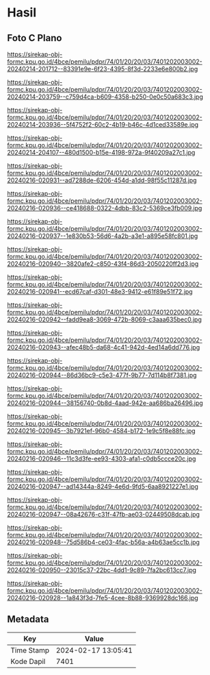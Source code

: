 # Hasil

## Foto C Plano

https://sirekap-obj-formc.kpu.go.id/4bce/pemilu/pdpr/74/01/20/20/03/7401202003002-20240214-201712--83391e9e-6f23-4395-8f3d-2233e6e800b2.jpg

https://sirekap-obj-formc.kpu.go.id/4bce/pemilu/pdpr/74/01/20/20/03/7401202003002-20240214-203759--c759d4ca-b609-4358-b250-0e0c50a683c3.jpg

https://sirekap-obj-formc.kpu.go.id/4bce/pemilu/pdpr/74/01/20/20/03/7401202003002-20240214-203936--5f4752f2-60c2-4b19-b46c-4d1ced33589e.jpg

https://sirekap-obj-formc.kpu.go.id/4bce/pemilu/pdpr/74/01/20/20/03/7401202003002-20240214-204107--480d1500-b15e-4198-972a-9f40209a27c1.jpg

https://sirekap-obj-formc.kpu.go.id/4bce/pemilu/pdpr/74/01/20/20/03/7401202003002-20240216-020931--ad7288de-6206-454d-a1dd-98f55c11287d.jpg

https://sirekap-obj-formc.kpu.go.id/4bce/pemilu/pdpr/74/01/20/20/03/7401202003002-20240216-020936--ce418688-0322-4dbb-83c2-5369ce3fb009.jpg

https://sirekap-obj-formc.kpu.go.id/4bce/pemilu/pdpr/74/01/20/20/03/7401202003002-20240216-020937--1e830b53-56d6-4a2b-a3e1-a895e58fc801.jpg

https://sirekap-obj-formc.kpu.go.id/4bce/pemilu/pdpr/74/01/20/20/03/7401202003002-20240216-020940--3820afe2-c850-43f4-86d3-2050220ff2d3.jpg

https://sirekap-obj-formc.kpu.go.id/4bce/pemilu/pdpr/74/01/20/20/03/7401202003002-20240216-020941--ecd67caf-d301-48e3-9412-e61f89e51f72.jpg

https://sirekap-obj-formc.kpu.go.id/4bce/pemilu/pdpr/74/01/20/20/03/7401202003002-20240216-020942--fadd9ea8-3069-472b-8069-c3aaa635bec0.jpg

https://sirekap-obj-formc.kpu.go.id/4bce/pemilu/pdpr/74/01/20/20/03/7401202003002-20240216-020943--afec48b5-da68-4c41-942d-4ed14a6dd776.jpg

https://sirekap-obj-formc.kpu.go.id/4bce/pemilu/pdpr/74/01/20/20/03/7401202003002-20240216-020944--86d36bc9-c5e3-477f-9b77-7d114b8f7381.jpg

https://sirekap-obj-formc.kpu.go.id/4bce/pemilu/pdpr/74/01/20/20/03/7401202003002-20240216-020944--38156740-0b8d-4aad-942e-aa686ba26496.jpg

https://sirekap-obj-formc.kpu.go.id/4bce/pemilu/pdpr/74/01/20/20/03/7401202003002-20240216-020945--3b7921ef-96b0-4584-b172-1e9c5f8e88fc.jpg

https://sirekap-obj-formc.kpu.go.id/4bce/pemilu/pdpr/74/01/20/20/03/7401202003002-20240216-020946--11c3d3fe-ee93-4303-afa1-c0db5ccce20c.jpg

https://sirekap-obj-formc.kpu.go.id/4bce/pemilu/pdpr/74/01/20/20/03/7401202003002-20240216-020947--ad14344a-8249-4e6d-9fd5-6aa8921227e1.jpg

https://sirekap-obj-formc.kpu.go.id/4bce/pemilu/pdpr/74/01/20/20/03/7401202003002-20240216-020947--08a42676-c31f-47fb-ae03-02449508dcab.jpg

https://sirekap-obj-formc.kpu.go.id/4bce/pemilu/pdpr/74/01/20/20/03/7401202003002-20240216-020948--75d586b4-ce03-4fac-b56a-a4b63ae5cc1b.jpg

https://sirekap-obj-formc.kpu.go.id/4bce/pemilu/pdpr/74/01/20/20/03/7401202003002-20240216-020950--23015c37-22bc-4dd1-9c89-7fa2bc613cc7.jpg

https://sirekap-obj-formc.kpu.go.id/4bce/pemilu/pdpr/74/01/20/20/03/7401202003002-20240216-020928--1a843f3d-7fe5-4cee-8b88-9369928dc166.jpg


## Metadata

| Key        | Value               |
| ---------- | ------------------- |
| Time Stamp | 2024-02-17 13:05:41 |
| Kode Dapil | 7401                |



